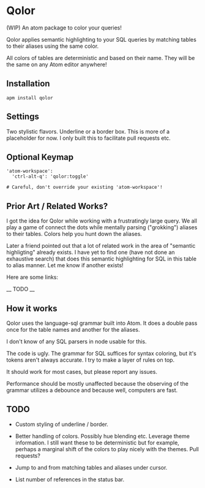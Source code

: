 # Qolor

(WIP) An atom package to color your queries!

Qolor applies semantic highlighting to your SQL queries by matching tables to
their aliases using the same color.

All colors of tables are deterministic and based on their name.
They will be the same on any Atom editor anywhere!

## Installation

    apm install qolor

## Settings

Two stylistic flavors.  Underline or a border box.  This is more of a placeholder for now.  I only built this to facilitate pull requests etc.

## Optional Keymap

    'atom-workspace':
      'ctrl-alt-q': 'qolor:toggle'

    # Careful, don't override your existing 'atom-workspace'!

## Prior Art / Related Works?

I got the idea for Qolor while working with a frustratingly large query. We all play a game of connect the dots while mentally parsing ("grokking") aliases to their tables.  Colors help you hunt down the aliases.

Later a friend pointed out that a lot of related work in the area of "semantic highligting" already exists.  I have yet to find one (have not done an exhaustive search) that does this semantic highlighting for SQL in this table to alias manner.  Let me know if another exists!

Here are some links:

__ TODO __

## How it works
Qolor uses the language-sql grammar built into Atom.  It does a double pass once for the table names and another for the aliases.

I don't know of any SQL parsers in node usable for this.

The code is ugly.  The grammar for SQL suffices for syntax coloring, but it's tokens aren't always accurate.  I try to make a layer of rules on top.

It should work for most cases, but please report any issues.

Performance should be mostly unaffected because the observing of the grammar utilizes a debounce and because well, computers are fast.

## TODO

*   Custom styling of underline / border.

*   Better handling of colors.  Possibly hue blending etc.  Leverage theme
information.  I still want these to be deterministic but for example,
perhaps a marginal shift of the colors to play nicely with the themes.
Pull requests?

*   Jump to and from matching tables and aliases under cursor.

*   List number of references in the status bar.
